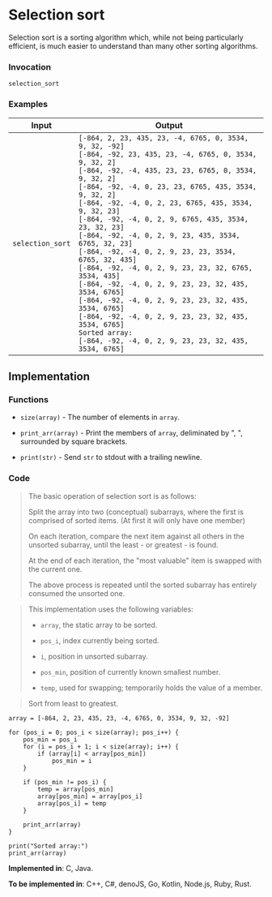 # Selection sort

Selection sort is a sorting algorithm which, while not being particularly efficient, is much easier to understand than many other sorting algorithms.

### Invocation

`selection_sort`

### Examples

| Input            | Output                                                    |
| ---------------- | --------------------------------------------------------- |
| `selection_sort` | `[-864, 2, 23, 435, 23, -4, 6765, 0, 3534, 9, 32, -92]`<br> `[-864, -92, 23, 435, 23, -4, 6765, 0, 3534, 9, 32, 2]`<br> `[-864, -92, -4, 435, 23, 23, 6765, 0, 3534, 9, 32, 2]`<br> `[-864, -92, -4, 0, 23, 23, 6765, 435, 3534, 9, 32, 2]`<br> `[-864, -92, -4, 0, 2, 23, 6765, 435, 3534, 9, 32, 23]`<br> `[-864, -92, -4, 0, 2, 9, 6765, 435, 3534, 23, 32, 23]`<br> `[-864, -92, -4, 0, 2, 9, 23, 435, 3534, 6765, 32, 23]`<br> `[-864, -92, -4, 0, 2, 9, 23, 23, 3534, 6765, 32, 435]`<br> `[-864, -92, -4, 0, 2, 9, 23, 23, 32, 6765, 3534, 435]`<br> `[-864, -92, -4, 0, 2, 9, 23, 23, 32, 435, 3534, 6765]`<br> `[-864, -92, -4, 0, 2, 9, 23, 23, 32, 435, 3534, 6765]`<br> `[-864, -92, -4, 0, 2, 9, 23, 23, 32, 435, 3534, 6765]`<br> `Sorted array:`<br> `[-864, -92, -4, 0, 2, 9, 23, 23, 32, 435, 3534, 6765]`<br> |

## Implementation

### Functions

- `size(array)` - The number of elements in `array`.

- `print_arr(array)` - Print the members of `array`, deliminated by ", ", surrounded by square brackets.

- `print(str)` - Send `str` to stdout with a trailing newline.

### Code

> The basic operation of selection sort is as follows:
>
> Split the array into two (conceptual) subarrays, where the first is comprised of sorted items. (At first it will only have one member)
>
> On each iteration, compare the next item against all others in the unsorted subarray, until the least - or greatest - is found.
>
> At the end of each iteration, the "most valuable" item is swapped with the current one.
>
> The above process is repeated until the sorted subarray has entirely consumed the unsorted one.

> This implementation uses the following variables:
>
> - `array`, the static array to be sorted.
>
> - `pos_i`, index currently being sorted.
>
> - `i`, position in unsorted subarray.
>
> - `pos_min`, position of currently known smallest number.
>
> - `temp`, used for swapping; temporarily holds the value of a member.

> Sort from least to greatest.

```
array = [-864, 2, 23, 435, 23, -4, 6765, 0, 3534, 9, 32, -92]

for (pos_i = 0; pos_i < size(array); pos_i++) {
    pos_min = pos_i
    for (i = pos_i + 1; i < size(array); i++) {
        if (array[i] < array[pos_min])
            pos_min = i
    }

    if (pos_min != pos_i) {
        temp = array[pos_min]
        array[pos_min] = array[pos_i]
        array[pos_i] = temp
    }

    print_arr(array)
}

print("Sorted array:")
print_arr(array)
```

**Implemented in**: C, Java.

**To be implemented in**: C++, C#, denoJS, Go, Kotlin, Node.js, Ruby, Rust.


